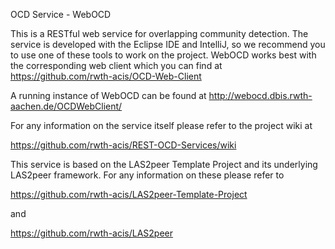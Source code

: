 OCD Service - WebOCD

This is a RESTful web service for overlapping community detection. The service is developed with the Eclipse IDE and IntelliJ, so we recommend you to use one of these tools to work on the project.
WebOCD works best with the corresponding web client which you can find at https://github.com/rwth-acis/OCD-Web-Client

A running instance of WebOCD can be found at http://webocd.dbis.rwth-aachen.de/OCDWebClient/

For any information on the service itself please refer to the project wiki at

https://github.com/rwth-acis/REST-OCD-Services/wiki
	
This service is based on the LAS2peer Template Project and its underlying LAS2peer framework. For any information on these please refer to

https://github.com/rwth-acis/LAS2peer-Template-Project

and 

https://github.com/rwth-acis/LAS2peer
